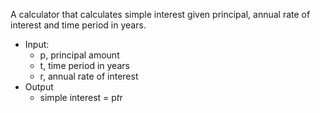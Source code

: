 A calculator that calculates simple interest given principal, annual rate of interest and time period in years.
- Input:
   - p, principal amount
   - t, time period in years
   - r, annual rate of interest
- Output
   - simple interest = p*t*r
